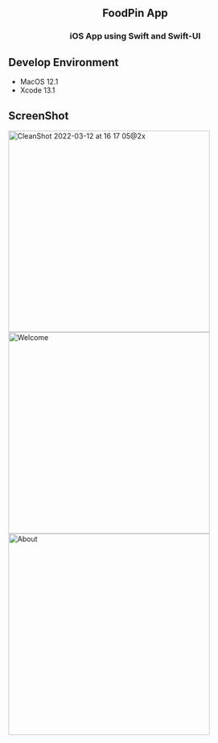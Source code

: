 <h2 align="center"> FoodPin App</h2>
<h3 align="center">iOS App using Swift and Swift-UI</h3>

## Develop Environment
- MacOS 12.1
- Xcode 13.1

## ScreenShot
<img width="400" alt="CleanShot 2022-03-12 at 16 17 05@2x" src="https://user-images.githubusercontent.com/32695256/158010033-c903a3ba-332c-4a6c-9c9c-c67c9d5de758.png">

<img src="https://user-images.githubusercontent.com/32695256/158009834-e66a37b8-448f-4b72-9618-e0e822e97276.png" alt="Welcome" width="400" align=left />
<img src="https://user-images.githubusercontent.com/32695256/158009868-4d5cbc06-8dd1-40e6-a20e-56f7c2b6507b.png" alt="About" width="400" align=left />

